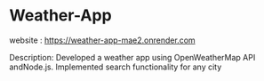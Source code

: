 # Weather-App

website : https://weather-app-mae2.onrender.com

Description:
  Developed a weather app using OpenWeatherMap API andNode.js.
  Implemented search functionality for any city
